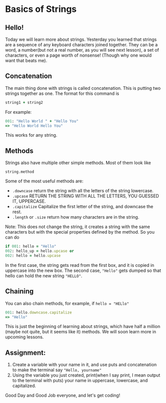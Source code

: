 # Basics of Strings

## Hello!

Today we will learn more about strings. Yesterday you learned that strings are a sequence of any keyboard characters joined together. They can be a word, a number(but not a real number, as you will see next lesson), a set of characters, or even a page worth of nonsense! (Though why one would want that beats me). 

## Concatenation

The main thing done with strings is called concatenation. This is putting two strings together as one. The format for this command is

```ruby
string1 + string2
```

For example:

```ruby
001: "Hello World " + "Hello You"
=> "Hello World Hello You"
```

This works for any string.

## Methods
Strings also have multiple other simple methods. Most of them look like

`string.method`

Some of the most useful methods are:
* `.downcase` return the string with all the letters of the string lowercase.
* `.upcase` RETURN THE STRING WITH ALL THE LETTERS, YOU GUESSED IT, UPPERCASE.
* `.capitalize` Capitalize the first letter of the string, and downcase the rest.
* `.length` or `.size` return how many characters are in the string.

Note: This does not change the string, it creates a string with the same characters but with the special properties defined by the method. So you can do


```ruby
if 001: hello = "Hello"
002: hello_up = hello.upcase or
002: hello = hello.upcase
```

In the first case, the string gets read from the first box, and it is copied in uppercase into the new box. The second case, `"Hello"` gets dumped so that hello can hold the new string `"HELLO"`.

## Chaining

You can also chain methods, for example, if `hello = "HELlo"`

```ruby
001: hello.downcase.capitalize
=> "Hello"
```

This is just the beginning of learning about strings, which have half a million (maybe not quite, but it seems like it) methods. We will soon learn more in upcoming lessons. 

## Assignment: 

1. Create a variable with your name in it, and  use puts and concatenation to make the terminal say `"Hello, yourname"`
2. Using the variable you just created, print(when I say print, I mean output to the terminal with puts) your name in uppercase, lowercase, and capitalized.


Good Day and Good Job everyone,  and let's get coding!